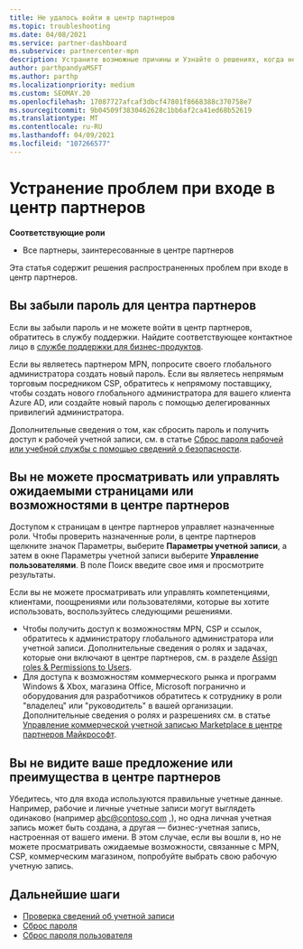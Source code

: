 ```yaml
---
title: Не удалось войти в центр партнеров
ms.topic: troubleshooting
ms.date: 04/08/2021
ms.service: partner-dashboard
ms.subservice: partnercenter-mpn
description: Устраните возможные причины и Узнайте о решениях, когда не удается войти в центр партнеров — Узнайте больше о сбросе паролей, проверке ролей и проверке учетных данных.
author: parthpandyaMSFT
ms.author: parthp
ms.localizationpriority: medium
ms.custom: SEOMAY.20
ms.openlocfilehash: 17087727afcaf3dbcf47801f8668388c370758e7
ms.sourcegitcommit: 9b04509f3830462628c1bb6af2ca41ed68b52619
ms.translationtype: MT
ms.contentlocale: ru-RU
ms.lasthandoff: 04/09/2021
ms.locfileid: "107266577"
---
```

# <a name="troubleshoot-sign-in-issues-for-partner-center"></a>Устранение проблем при входе в центр партнеров

**Соответствующие роли**

- Все партнеры, заинтересованные в центре партнеров

Эта статья содержит решения распространенных проблем при входе в центр партнеров.

## <a name="youve-forgotten-your-password-for-partner-center"></a>Вы забыли пароль для центра партнеров

Если вы забыли пароль и не можете войти в центр партнеров, обратитесь в службу поддержки. Найдите соответствующее контактное лицо в [службе поддержки для бизнес-продуктов](/microsoft-365/admin/contact-support-for-business-products).

Если вы являетесь партнером MPN, попросите своего глобального администратора создать новый пароль. Если вы являетесь непрямым торговым посредником CSP, обратитесь к непрямому поставщику, чтобы создать нового глобального администратора для вашего клиента Azure AD, или создайте новый пароль с помощью делегированных привилегий администратора.

Дополнительные сведения о том, как сбросить пароль и получить доступ к рабочей учетной записи, см. в статье [Сброс пароля рабочей или учебной службы с помощью сведений о безопасности](/azure/active-directory/user-help/active-directory-passwords-update-your-own-password#how-to-change-your-password).

## <a name="you-cant-view-or-manage-the-expected-pages-or-capabilities-in-partner-center"></a>Вы не можете просматривать или управлять ожидаемыми страницами или возможностями в центре партнеров

Доступом к страницам в центре партнеров управляет назначенные роли. Чтобы проверить назначенные роли, в центре партнеров щелкните значок Параметры, выберите **Параметры учетной записи**, а затем в окне Параметры учетной записи выберите **Управление пользователями**. В поле Поиск введите свое имя и просмотрите результаты.

Если вы не можете просматривать или управлять компетенциями, клиентами, поощрениями или пользователями, которые вы хотите использовать, воспользуйтесь следующими решениями.

- Чтобы получить доступ к возможностям MPN, CSP и ссылок, обратитесь к администратору глобального администратора или учетной записи. Дополнительные сведения о ролях и задачах, которые они включают в центре партнеров, см. в разделе [Assign roles & Permissions to Users](permissions-overview.md).
- Для доступа к возможностям коммерческого рынка и программ Windows & Xbox, магазина Office, Microsoft погранично и оборудования для разработчиков обратитесь к сотруднику в роли "владелец" или "руководитель" в вашей организации. Дополнительные сведения о ролях и разрешениях см. в статье [Управление коммерческой учетной записью Marketplace в центре партнеров Майкрософт](/azure/marketplace/partner-center-portal/manage-account#define-user-roles-and-permissions).

## <a name="you-cant-see-your-offer-or-benefits-in-partner-center"></a>Вы не видите ваше предложение или преимущества в центре партнеров

Убедитесь, что для входа используются правильные учетные данные. Например, рабочие и личные учетные записи могут выглядеть одинаково (например abc@contoso.com ,), но одна личная учетная запись может быть создана, а другая — бизнес-учетная запись, настроенная от вашего имени. В этом случае, если вы вошли в, но не можете просматривать ожидаемые возможности, связанные с MPN, CSP, коммерческим магазином, попробуйте выбрать свою рабочую учетную запись.

## <a name="next-steps"></a>Дальнейшие шаги

- [Проверка сведений об учетной записи](verification-responses.md)
- [Сброс пароля](reset-my-pasword.md)
- [Сброс пароля пользователя](reset-a-user-password.md)